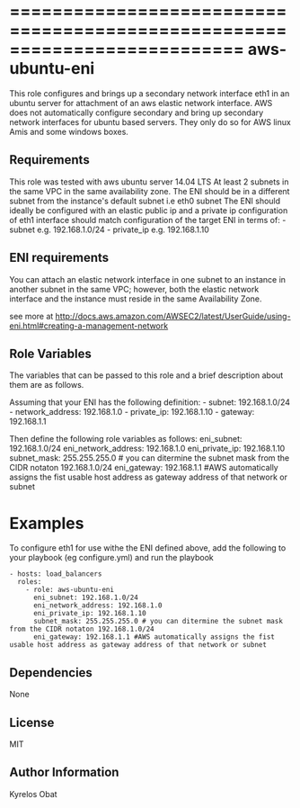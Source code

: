 ==========================================================================
aws-ubuntu-eni
==========================================================================

This role configures and brings up a secondary network interface eth1 in an ubuntu server for
attachment of an aws elastic network interface.
AWS does not automatically configure secondary and bring up secondary network interfaces
for ubuntu based servers. They only do so for AWS linux Amis and some windows boxes.

Requirements
------------

This role was tested with aws ubuntu server 14.04 LTS
At least 2 subnets in the same VPC in the same availability zone.
The ENI should be in a different subnet from the instance's default subnet i.e eth0 subnet
The ENI should ideally be configured with an elastic public ip and a private ip
configuration of eth1 interface should match configuration of the target ENI in terms of:
       - subnet e.g. 192.168.1.0/24
       - private_ip e.g. 192.168.1.10



ENI requirements
-------------------

You can attach an elastic network interface in one subnet to an instance in another subnet in the same VPC;
however, both the elastic network interface and the instance must reside in the same Availability Zone.

see more at http://docs.aws.amazon.com/AWSEC2/latest/UserGuide/using-eni.html#creating-a-management-network

Role Variables
--------------

The variables that can be passed to this role and a brief description about
them are as follows.

Assuming that your ENI has the following definition:
    - subnet: 192.168.1.0/24
    - network_address: 192.168.1.0
    - private_ip: 192.168.1.10
    - gateway: 192.168.1.1

Then define the following role variables as follows:
    eni_subnet: 192.168.1.0/24
    eni_network_address: 192.168.1.0
    eni_private_ip: 192.168.1.10
    subnet_mask: 255.255.255.0 # you can ditermine the subnet mask from the CIDR notaton 192.168.1.0/24
    eni_gateway: 192.168.1.1 #AWS automatically assigns the fist usable host address as gateway address of that network or subnet







Examples
========
To configure eth1 for use withe the ENI defined above, add the following to
your playbook (eg configure.yml) and run the playbook

    - hosts: load_balancers
      roles:
        - role: aws-ubuntu-eni
          eni_subnet: 192.168.1.0/24
          eni_network_address: 192.168.1.0
          eni_private_ip: 192.168.1.10
          subnet_mask: 255.255.255.0 # you can ditermine the subnet mask from the CIDR notaton 192.168.1.0/24
          eni_gateway: 192.168.1.1 #AWS automatically assigns the fist usable host address as gateway address of that network or subnet






Dependencies
------------

None

License
-------

MIT

Author Information
------------------

Kyrelos Obat


